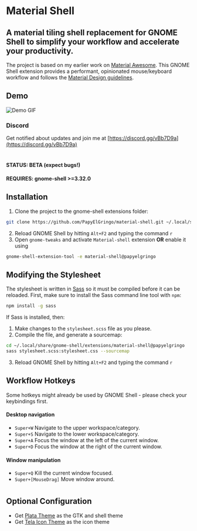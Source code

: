 # Material Shell
## A material tiling shell replacement for GNOME Shell to simplify your workflow and accelerate your productivity.

The project is based on my earlier work on [Material Awesome](https://github.com/PapyElGringo/material-awesome). This GNOME Shell extension provides a performant, opinionated mouse/keyboard workflow and follows the [Material Design guidelines](https://material.io).

## Demo

![Demo GIF](demo.gif)

### Discord
Get notified about updates and join me at [https://discord.gg/vBb7D9a](https://discord.gg/vBb7D9a)
#
#### STATUS: BETA (expect bugs!)
#### REQUIRES: gnome-shell >=3.32.0

## Installation
1) Clone the project to the gnome-shell extensions folder:
```bash
git clone https://github.com/PapyElGringo/material-shell.git ~/.local/share/gnome-shell/extensions/material-shell@papyelgringo
```
2) Reload GNOME Shell by hitting `Alt+F2` and typing the command `r`
3) Open `gnome-tweaks` and activate `Material-shell` extension **OR** enable it using 
```bash
gnome-shell-extension-tool -e material-shell@papyelgringo
```

## Modifying the Stylesheet
The stylesheet is written in [Sass](https://sass-lang.com) so it must be compiled before it can be reloaded.
First, make sure to install the Sass command line tool with `npm`:
```bash
npm install -g sass
```
If Sass is installed, then:
1) Make changes to the `stylesheet.scss` file as you please.
2) Compile the file, and generate a sourcemap:
```bash
cd ~/.local/share/gnome-shell/extensions/material-shell@papyelgringo
sass stylesheet.scss:stylesheet.css --sourcemap
```
3) Reload GNOME Shell by hitting `Alt+F2` and typing the command `r`

## Workflow Hotkeys
Some hotkeys might already be used by GNOME Shell - please check your keybindings first.
#### Desktop navigation
* `Super+W` Navigate to the upper workspace/category.
* `Super+S` Navigate to the lower workspace/category.
* `Super+A` Focus the window at the left of the current window.
* `Super+D` Focus the window at the right of the current window.

#### Window manipulation
* `Super+Q` Kill the current window focused.
* `Super+[MouseDrag]` Move window around.

#
## Optional Configuration
* Get [Plata Theme](https://gitlab.com/tista500/plata-theme) as the GTK and shell theme 
* Get [Tela Icon Theme](https://github.com/vinceliuice/Tela-icon-theme) as the icon theme
